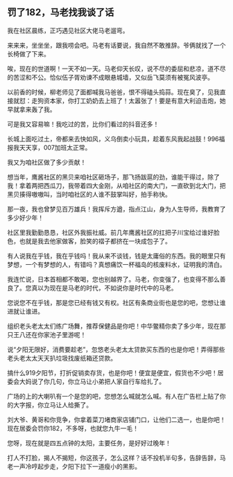 ## 罚了182，马老找我谈了话

我在社区晨练，正巧遇见社区大佬马老遛弯。

来来来，坐坐坐，跟我唠会吧。马老有话要说，我自然不敢推辞。爷俩就找了一个长椅做了下来。

唉，现在的世道啊！一天不如一天。马老仰天长叹，说不尽的委屈和悲凉，道不尽的苦涩和不公。恰似伍子胥劝谏不成眼悬城墙，又似岳飞莫须有被冤风波亭。

以前香的时候，柳老师见了面都喊我马爸爸，恨不得磕头捣蒜。现在臭了，见我直接就怼：走狗资本家，你打工奶奶去上班了！太嚣张了！要是有意大利迫击炮，她早就拿来轰了我。

可是我又容易嘛！我吃过的苦，比你们看过的抖音还多！

长城上面吃过土，帝都来去快如风，义乌倒卖小玩具，趁着东风我起战鼓！996福报我天天享，007加班太正常。

我又为咱社区做了多少贡献！

想当年，鹰酱社区的黑贝来咱社区砸场子，那飞扬跋扈的劲，谁能干得过，除了我！拿着两把西瓜刀，我带着四大金刚，从咱社区的南大门，一直砍到北大门，把黑贝揍得嗷嗷叫，当时咱社区的人谁不鼓掌叫好，拍手称快。

那一夜，我也曾梦见百万雄兵！我挥斥方遒，指点江山，身为人生导师，我教育了多少好少年！

社区里我勤勤恳恳，社区外我振社威。前几年鹰酱社区的扛把子川宝给过谁好脸色，也就是我去他家做客，脸笑的褶子都挤在一块成包子了。

有人说我在乎钱，我在乎钱吗！我从来不谈钱，钱是太庸俗的东西。我的眼里只有梦想，一个有梦想的人，有错吗？真想痛饮一杯福岛的核废料水，证明我的清白。

我连忙说，日本首相都不敢喝，您也别越界了。马老，你变强了，也变得不那么善良了。您真以为现在是马老的时代，不如说你是时代中的马老。

您说您不在乎钱，那是您已经有钱又有权。社区有条商业街也是您的吧，您想让谁进就让谁进。

组织老头老太太们练广场舞，推荐保健品是你吧！中华鳖精你卖了多少年，现在那只王八还在你家池子里游呢！

说“夕阳无限好，消费要趁老”，忽悠老头老太太贷款买东西的也是你吧！弄得那些老头老太太天天扒垃圾找废纸箱还贷款。

搞什么919夕阳节，打折促销卖存货，也是你吧！便宜是便宜，假货也不少吧！居委会大妈说了你几句，你立马让小弟把人家自行车给扎了。

广场的上的大喇叭有一个是您的吧，您想怎么喊就怎么喊。有人在广告栏上贴了你的大字报，你立马让人给撕了。

刘大爷、黄哥和你竞争，你拿着菜刀堵商家店铺门口，让他们二选一，也是你吧！现在居委会罚你182，不多呀，也就您九牛一毛！

您呀，现在就是四五点钟的太阳，主要任务，是好好过晚年！

打人不打脸，揭人不揭短，你这孩子，怎么这样？话不投机半句多，告辞告辞，马老一声冷哼起步走，夕阳下拉下一道瘦小的黑影。